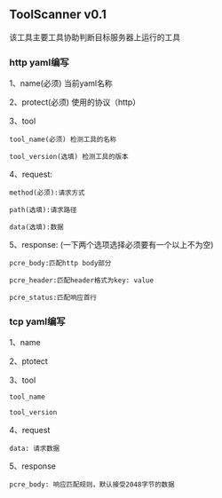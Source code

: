 ## ToolScanner v0.1

该工具主要工具协助判断目标服务器上运行的工具

### http yaml编写
1、name(必须) 当前yaml名称

2、protect(必须) 使用的协议（http）

3、tool

    tool_name(必须) 检测工具的名称

    tool_version(选填) 检测工具的版本

4、request:

    method(必须):请求方式

    path(选填):请求路径

    data(选填):数据

5、response: (一下两个选项选择必须要有一个以上不为空)

    pcre_body:匹配http body部分

    pcre_header:匹配header格式为key: value 

    pcre_status:匹配响应首行

### tcp yaml编写

1、name

2、ptotect

3、tool

    tool_name

    tool_version
4、request

    data: 请求数据

5、response

    pcre_body: 响应匹配规则，默认接受2048字节的数据